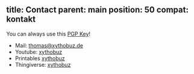 title: Contact
parent: main
position: 50
compat: kontakt
---

You can always use this [PGP Key](files/xythobuz.asc)!

* Mail: <thomas@xythobuz.de>
* Youtube: [xythobuz](http://www.youtube.com/user/xythobuz)
* Printables [xythobuz](https://www.printables.com/social/216011-xythobuz)
* Thingiverse: [xythobuz](https://www.thingiverse.com/xythobuz/designs)
